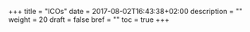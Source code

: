 +++
title = "ICOs"
date = 2017-08-02T16:43:38+02:00
description = ""
weight = 20
draft = false
bref = ""
toc = true
+++
